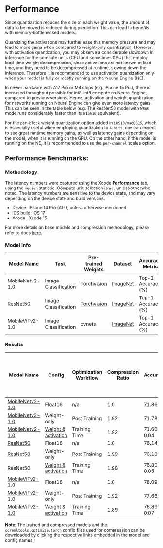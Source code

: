 Performance
============

Since quantization reduces the size of each weight value, the amount of data to be moved is reduced during prediction. 
This can lead to benefits with memory-bottlenecked models.

Quantizing the activations may further ease this memory pressure and may lead to more gains when compared to weight-only 
quantization. However, with activation quantization, you may observe a considerable slowdown in inference for the 
compute units (CPU and sometimes GPU) that employ load-time weight decompression, since activations are not known at 
load time, and they need to be decompressed at runtime, slowing down the inference. Therefore it is recommended to use
activation quantization only when your model is fully or mostly running on the Neural Engine (NE).

In newer hardware with A17 Pro or M4 chips (e.g. iPhone 15 Pro), there is increased throughput possible for int8-int8 
compute on Neural Engine, compared to previous versions. Hence, activation and weight quantization for networks running on
Neural Engine can give even more latency gains. This can be seen in the [table below](#results) (e.g. 
The ResNet50 model with `W8A8` mode runs considerably faster than its `W16A16` equivalent).  

For the `per-block` weight quantization option added in `iOS18/macOS15`, which is especially useful when employing 
quantization to `4-bits`, one can expect to see great runtime memory gains, as well as latency gains depending on the model,
when it is running on the GPU. On the other hand, if the model is running on the NE, it is recommended to use the 
`per-channel` scales option.

## Performance Benchmarks:

### Methodology:

The latency numbers were captured using the Xcode **Performance** tab, using the `median` statistic. Compute unit 
selection is `all` unless otherwise noted. The latency numbers are sensitive to the device state, and may vary depending
on the device state and build versions. 

- Device: iPhone 14 Pro (A16), unless otherwise mentioned
- iOS build: iOS 17 
- Xcode : Xcode 15

For more details on base models and compression methodology, please refer to docs [here](opt-palettization-perf.md).

### Model Info

| Model Name                    | Task                 | Pre-trained Weights                                                                | Dataset                                                                                                                         | Accuracy Metric    |
|-------------------------------|----------------------|------------------------------------------------------------------------------------|---------------------------------------------------------------------------------------------------------------------------------|--------------------|
| MobileNetv2-1.0               | Image Classification | [Torchvision](https://download.pytorch.org/models/mobilenet_v2-b0353104.pth)       | [ImageNet](https://pytorch.org/vision/main/generated/torchvision.datasets.ImageNet.html)                                        | Top-1 Accuracy (%) |
| ResNet50                      | Image Classification | [Torchvision](https://download.pytorch.org/models/resnet50-0676ba61.pth)           | [ImageNet](https://pytorch.org/vision/main/generated/torchvision.datasets.ImageNet.html)                                        | Top-1 Accuracy (%) |
| MobileViTv2-1.0               | Image Classification | cvnets                                                                             | [ImageNet](https://pytorch.org/vision/main/generated/torchvision.datasets.ImageNet.html)                                        | Top-1 Accuracy (%) |

### Results 

| Model Name                                                                                                                                                                | Config                                                                                                       | Optimization Workflow | Compression Ratio | Accuracy       | Latency in ms (per batch) on iPhone 14 Pro | Latency in ms (per batch) on iPhone 15 Pro |
|--------------------------------------------------------------------------------------------------------------------------------------------------------------------------|--------------------------------------------------------------------------------------------------------------|-----------------------|-------------------|----------------|--------------------------------------------|--------------------------------------------|
| [MobileNetv2-1.0](https://ml-assets.apple.com/coreml/quantized_models/uncompressed/MobileNetV2Alpha1.mlpackage.zip)                                                       | Float16                                                                                                      | n/a                   | 1.0               | 71.86          | 0.48                                       | 0.49                                       |
| [MobileNetv2-1.0](https://ml-assets.apple.com/coreml/quantized_models/post_training_compressed/quantized/MobileNetV2Alpha1WeightOnlySymmetricQuantized.mlpackage.zip)     | Weight-only                                                                                                  | Post Training         | 1.92              | 71.78          | 0.45                                       | 0.44                                       |
| [MobileNetv2-1.0](https://ml-assets.apple.com/coreml/quantized_models/training_time_compressed/quantized/MobileNetV2Alpha1SymmetricPerChannel.mlpackage.zip)              | [Weight & activation](https://ml-assets.apple.com/coreml/quantized_models/training_time_compressed/quantized/MobileNetV2Alpha1SymmetricPerChannel.yaml) | Training Time         | 1.92              | 71.66 ± 0.04   | 0.27                                       | 0.20                                       |
| [ResNet50](https://ml-assets.apple.com/coreml/quantized_models/uncompressed/ResNet50.mlpackage.zip)                                                                      | Float16                                                                                                      | n/a                   | 1.0               | 76.14          | 1.52                                       | 1.38                                       |
| [ResNet50](https://ml-assets.apple.com/coreml/quantized_models/post_training_compressed/quantized/ResNet50WeightOnlySymmetricQuantized.mlpackage.zip)                     | Weight-only                                                                                                  | Post Training         | 1.99              | 76.10          | 1.49                                       | 1.50                                       |
| [ResNet50](https://ml-assets.apple.com/coreml/quantized_models/training_time_compressed/quantized/ResNet50SymmetricPerChannel.mlpackage.zip)                             | [Weight & activation](https://ml-assets.apple.com/coreml/quantized_models/training_time_compressed/quantized/ResNet50SymmetricPerChannel.yaml)       | Training Time         | 1.98              | 76.80 ± 0.05   | 0.94                                       | 0.77                                       |
| [MobileViTv2-1.0](https://ml-assets.apple.com/coreml/quantized_models/uncompressed/MobileViTV2Alpha1.mlpackage.zip)                                                      | Float16                                                                                                      | n/a                   | 1.0               | 78.09          | 1.38                                       | 1.36                                       |
| [MobileViTv2-1.0](https://ml-assets.apple.com/coreml/quantized_models/post_training_compressed/quantized/MobileViTV2Alpha1WeightOnlySymmetricQuantized.mlpackage.zip)     | Weight-only                                                                                                  | Post Training         | 1.92              | 77.66          | 1.43                                       | 1.37                                       |
| [MobileViTv2-1.0](https://ml-assets.apple.com/coreml/quantized_models/training_time_compressed/quantized/MobileViTV2Alpha1SymmetricPerChannel.mlpackage.zip)              | [Weight & activation](https://ml-assets.apple.com/coreml/quantized_models/training_time_compressed/quantized/MobileViTV2Alpha1SymmetricPerChannel.yaml) | Training Time         | 1.89              | 76.89 ± 0.07   | 1.18                                       | 1.03                                       |

**Note**: The trained and compressed models and the `coremltools.optimize.torch` config files used for compression can be downloaded by clicking the respective links embedded in the model and config names.
